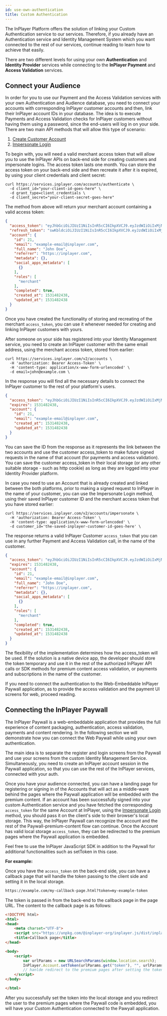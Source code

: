 ```yaml
---
id: use-own-authentication
title: Custom Authentication
---
```


The InPlayer Platform offers the solution of linking your Custom Authentication service to our services. Therefore, if you already have an Authentication service and Identity Management System which you want connected to the rest of our services, continue reading to learn how to achieve that easily.  

There are two different levels for using your own **Authentication** and **Identity Provider** services while connecting to the **InPlayer Payment** and **Access Validation** services.

## Connect your Audience

In order for you to use our Payment and the Access Validation services with your own Authentication and Audience database, you need to connect your accounts with corresponding InPlayer customer accounts and then, link their InPlayer account IDs in your database. The idea is to execute Payments and Access Validation checks for InPlayer customers without having them using a password, since the end-users will log in on your side. There are two main API methods that will allow this type of scenario:

1. [Create Customer Account](https://docs.inplayer.com/api/accounts/#operation/v2createAccount) 
2. [Impersonate Login](https://docs.inplayer.com/api/accounts/#operation/v2impersonate) 

To begin with, you will need a valid merchant access token that will allow you to use the InPlayer APIs on back-end side for creating customers and impersonate logins. The access token lasts one month. You can store the access token on your back-end side and then recreate it after it is expired, by using your client credentials and client secret:

```curl
curl https://services.inplayer.com/accounts/authenticate \
  -d client_id="your-client-id-goes-here" \
  -d grant_type=client_credentials \
  -d client_secret="your-client-secret-goes-here"
```

The method from above will return your merchant account containing a valid access token:

```json
{
  "access_token": "eyJhbGciOiJIUzI1NiIsInR5cCI6IkpXVCJ9.eyJzdWIiOiIxMjM0NTY3ODkwIiwibmFtZSI6IkpvaG4gRG9lIiwiaWF0IjoxNTE2MjM5MDIyfQ.SflKxwRJSMeKKF2QT4fwpMeJf36POk6yJV_adQssw5c",
  "refresh_token": "swKbldciOiJIUzI1NiIsInR5cCI6IkpXVCJ9.eyJzdWIiOiIxMjM0NTY3ODkwIiwibmFtZSI6IkpvaG4gRG9lIiwiaWF0IjoxNTE2MjM5MDIyfQ.SflKxwRJSMeKKF2QT4fwpMeJf36POk6yJV_adWAdzCa",
  "account": {
    "id": 21,
    "email": "example-email@inplayer.com",
    "full_name": "John Doe",
    "referrer": "https://inplayer.com",
    "metadata": {},
    "social_apps_metadata": [
      {}
    ],
    "roles": [
      "merchant"
    ],
    "completed": true,
    "created_at": 1531482438,
    "updated_at": 1531482438
  }
}
```

Once you have created the functionality of storing and recreating of the merchant `access_token`, you can use it whenever needed for creating and linking InPlayer customers with yours.

After someone on your side has registered into your Identity Management service, you need to create an InPlayer customer with the same email address, using the merchant access token, stored from earlier:

```curl
curl https://services.inplayer.com/v2/accounts \
  -H 'authorization: Bearer Access-Token' \
  -H 'content-type: application/x-www-form-urlencoded' \
  -d email=john@example.com \
```

In the response you will find all the necessary details to connect the InPlayer customer to the rest of your platform's users.

```json 
{
  "access_token": "eyJhbGciOiJIUzI1NiIsInR5cCI6IkpXVCJ9.eyJzdWIiOiIxMjM0NTY3ODkwIiwibmFtZSI6IkpvaG4gRG9lIiwiaWF0IjoxNTE2MjM5MDIyfQ.SflKxwRJSMeKKF2QT4fwpMeJf36POk6yJV_adQssw5c",
  "expires": 1531482438,
  "account": {
    "id": 21,
    "email": "example-email@inplayer.com",
    "created_at": 1531482438,
    "updated_at": 1531482438
  }
}
```

You can save the ID from the response as it represents the link between the two accounts and use the customer access_token to make future signed requests in the name of that account (for payments and access validation). You can save the customer access_token in their local storage (or any other suitable storage - such as http cookie) as long as they are logged into your Identity Provider platform.

In case you need to use an Account that is already created and linked between the both platforms, prior to making a signed request to InPlayer in the name of your customer, you can use the Impersonate Login method, using their saved InPlayer customer ID and the merchant access token that you have stored earlier:

```curl 
curl https://services.inplayer.com/v2/accounts/impersonate \
  -H 'authorization: Bearer Access-Token' \
  -H 'content-type: application/x-www-form-urlencoded' \
  -d customer_id='the-saved-inplayer-customer-id-goes-here' \
```

The response returns a valid InPlayer Customer `access_token` that you can use in any further Payment and Access Validation call, in the name of the customer.

```json
{
  "access_token": "eyJhbGciOiJIUzI1NiIsInR5cCI6IkpXVCJ9.eyJzdWIiOiIxMjM0NTY3ODkwIiwibmFtZSI6IkpvaG4gRG9lIiwiaWF0IjoxNTE2MjM5MDIyfQ.SflKxwRJSMeKKF2QT4fwpMeJf36POk6yJV_adQssw5c",
  "expires": 1531482438,
  "account": {
    "id": 21,
    "email": "example-email@inplayer.com",
    "full_name": "John Doe",
    "referrer": "https://inplayer.com",
    "metadata": {},
    "social_apps_metadata": [
      {}
    ],
    "roles": [
      "merchant"
    ],
    "completed": true,
    "created_at": 1531482438,
    "updated_at": 1531482438
  }
}
```

The flexibility of the implementation determines how the access_token will be used. If the solution is a native device app, the developer should store the token temporary and use it in the rest of the authorized InPlayer API calls or SDK methods for premium content access validation, or payments and subscriptions in the name of the customer.

If you need to connect the authentication to the Web-Embeddable InPlayer Paywall application, as to provide the access validation and the payment UI screens for web, proceed reading.

## Connecting the InPlayer Paywall

The InPlayer Paywall is a web-embeddable application that provides the full experience of content packaging, authentication, access validation, payments and content rendering. In the following section we will demonstrate how you can connect the Web Paywall while using your own authentication.

The main idea is to separate the register and login screens from the Paywall and use your screens from the custom Identity Management Service. Simultaneously, you need to create an InPlayer account session in the Paywall application, so that you can use the rest of the InPlayer services, connected with your auth.

Once you have your audience connected, you can have a landing page for registering or signing in of the Accounts that will act as a middle-ware behind the pages where the Paywall application will be embedded with the premium content. If an account has been successfully signed into your custom Authentication service and you have fetched the corresponding `access_token` for the same Account at InPlayer, using the [Impersonate Login](https://docs.inplayer.com/api/accounts/#operation/v2impersonate) method, you should pass it on the client's side to their browser's local storage. This way, the InPlayer Paywall can recognize the account and the rest of the Paywall-premium-content flow can continue. Once the Account has valid local storage `access_token`, they can be redirected to the premium pages where the Paywall application is embedded.

Feel free to use the InPlayer JavaScript SDK in addition to the Paywall for additional functionalities such as setToken in this case.

**For example:**

Once you have the `access_token` on the back-end side, you can have a callback page that will handle the token passing to the client side and setting it in the local storage.

```html
https://example.com/my-callback-page.html?token=my-example-token
```
The token is passed in from the back-end to the callback page in the page URL. The content to the callback page is as follows:

```html
<!DOCTYPE html>
<html>
<head>
    <meta charset="UTF-8">
    <script src="https://unpkg.com/@inplayer-org/inplayer.js/dist/inplayer.umd.js"></script>
    <title>Callback page</title>
</head>

<body>
    <script>
        var urlParams = new URLSearchParams(window.location.search);
        InPlayer.Account.setToken(urlParams.get("token"), "", urlParams.get("expires")); 
        // hanlde redirect to the premium pages after setting the token
    </script>
</body>

</html> 
```

After you successfully set the token into the local storage and you redirect the user to the premium pages where the Paywall code is embedded, you will have your Custom Authentication connected to the Pawyall application.
